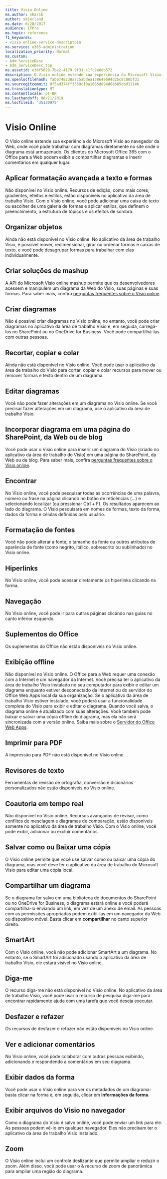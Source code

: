 ```yaml
---
title: Visio Online
ms.author: sharik
author: skjerland
ms.date: 6/28/2017
audience: ITPro
ms.topic: reference
f1_keywords:
- visio-online-service-descriptoin
ms.service: o365-administration
localization_priority: Normal
ms.custom:
- Adm_ServiceDesc
- Adm_ServiceDesc_top
ms.assetid: e30f5628-7be2-4179-9f31-c1fc2e6db572
description: O Visio online estende sua experiência do Microsoft Visio ao navegador da Web, onde você pode trabalhar com diagramas diretamente no site onde o diagrama está armazenado. Os clientes do Microsoft Office 365 com o Office para a Web podem exibir e compartilhar diagramas e inserir comentários em qualquer lugar.
ms.openlocfilehash: fab0748238a7c5abdea13864e694d25c8c80bf31
ms.sourcegitcommit: 0f5ad374ff3559c10a1665d894d68665dbd1214b
ms.translationtype: MT
ms.contentlocale: pt-BR
ms.lasthandoff: 06/21/2019
ms.locfileid: "35130975"
---
```

# <a name="visio-online"></a>Visio Online

O Visio online estende sua experiência do Microsoft Visio ao navegador da Web, onde você pode trabalhar com diagramas diretamente no site onde o diagrama está armazenado. Os clientes do Microsoft Office 365 com o Office para a Web podem exibir e compartilhar diagramas e inserir comentários em qualquer lugar.
  
## <a name="apply-rich-formatting-to-text-and-shapes"></a>Aplicar formatação avançada a texto e formas
<a name="BM_1"> </a>

Não disponível no Visio online. Recursos de edição, como mais cores, gradientes, efeitos e estilos, estão disponíveis no aplicativo da área de trabalho Visio. Com o Visio online, você pode adicionar uma caixa de texto ou escolher de uma galeria de formas e aplicar estilos, que definem o preenchimento, a estrutura de tópicos e os efeitos de sombra.
  
## <a name="arrange-objects"></a>Organizar objetos
<a name="BM_2"> </a>

Ainda não está disponível no Visio online. No aplicativo da área de trabalho Visio, é possível mover, redimensionar, girar ou ordenar formas e caixas de texto, e você pode desagrupar formas para trabalhar com elas individualmente. 
  
## <a name="build-mashup-solutions"></a>Criar soluções de mashup
<a name="BM_3"> </a>

A API do Microsoft Visio online mashup permite que os desenvolvedores acessem e manipulem um diagrama da Web do Visio, suas páginas e suas formas. Para saber mais, confira [perguntas frequentes sobre o Visio online](https://go.microsoft.com/fwlink/?linkid=825706).
  
## <a name="create-diagrams"></a>Criar diagramas
<a name="BM_4"> </a>

Não é possível criar diagramas no Visio online; no entanto, você pode criar diagramas no aplicativo da área de trabalho Visio e, em seguida, carregá-los no SharePoint ou no OneDrive for Business. Você pode compartilhá-las com outras pessoas.
  
## <a name="cut-copy-and-paste"></a>Recortar, copiar e colar
<a name="BM_5"> </a>

Ainda não está disponível no Visio online. Você pode usar o aplicativo da área de trabalho do Visio para cortar, copiar e colar recursos para mover ou remover formas e texto dentro de um diagrama.
  
## <a name="edit-diagrams"></a>Editar diagramas
<a name="BM_6"> </a>

Você não pode fazer alterações em um diagrama no Visio online. Se você precisar fazer alterações em um diagrama, use o aplicativo da área de trabalho Visio.
  
## <a name="embed-diagram-in-a-sharepoint-web-or-blog-page"></a>Incorporar diagrama em uma página do SharePoint, da Web ou de blog
<a name="BM_7"> </a>

Você pode usar o Visio online para inserir um diagrama do Visio (criado no aplicativo da área de trabalho do Visio) em uma página do SharePoint, da Web ou de blog. Para saber mais, confira [perguntas frequentes sobre o Visio online](https://go.microsoft.com/fwlink/?linkid=825706).
  
## <a name="find"></a>Encontrar
<a name="BM_8"> </a>

No Visio online, você pode pesquisar todas as ocorrências de uma palavra, número ou frase na página clicando no botão de reticências (...) e selecionando localizar (ou pressionar Ctrl + F). Os resultados aparecem ao lado do diagrama. O Visio pesquisará em nomes de formas, texto da forma, dados da forma e células definidas pelo usuário.
  
## <a name="font-formatting"></a>Formatação de fontes
<a name="BM_9"> </a>

Você não pode alterar a fonte, o tamanho da fonte ou outros atributos de aparência de fonte (como negrito, itálico, sobrescrito ou sublinhado) no Visio online.
  
## <a name="hyperlinks"></a>Hiperlinks
<a name="BM_10"> </a>

No Visio online, você pode acessar diretamente os hiperlinks clicando na forma.
  
## <a name="navigation"></a>Navegação
<a name="BM_11"> </a>

No Visio online, você pode ir para outras páginas clicando nas guias no canto inferior esquerdo.
  
## <a name="office-add-ins"></a>Suplementos do Office
<a name="BM_12"> </a>

Os suplementos do Office não estão disponíveis no Visio online.
  
## <a name="offline-viewing"></a>Exibição offline
<a name="BM_13"> </a>

Não disponível no Visio online. O Office para a Web requer uma conexão com a Internet e um navegador da Internet. Você precisa ter o aplicativo da área de trabalho Visio instalado no seu computador para exibir e editar um diagrama enquanto estiver desconectado da Internet ou do servidor do Office Web Apps local da sua organização. Se o aplicativo da área de trabalho Visio estiver instalado, você poderá usar a funcionalidade completa do Visio para exibir e editar o diagrama. Quando você salva, o diagrama online é atualizado com suas alterações. Você também pode baixar e salvar uma cópia offline do diagrama, mas ela não será sincronizada com a versão online. Saiba mais sobre o [Servidor do Office Web Apps](https://technet.microsoft.com/library/ff431685.aspx).
  
## <a name="print-to-pdf"></a>Imprimir para PDF
<a name="BM_14"> </a>

A impressão para PDF não está disponível no Visio online.
  
## <a name="proofing-tools"></a>Revisores de texto
<a name="BM_15"> </a>

Ferramentas de revisão de ortografia, conversão e dicionários personalizados não estão disponíveis no Visio online.
  
## <a name="real-time-co-authoring"></a>Coautoria em tempo real
<a name="BM_16"> </a>

Não disponível no Visio online. Recursos avançados de revisor, como conflitos de mesclagem e diagramas de comparação, estão disponíveis somente no aplicativo da área de trabalho Visio. Com o Visio online, você pode exibir, adicionar ou excluir comentários.
  
## <a name="save-as-or-download-a-copy"></a>Salvar como ou Baixar uma cópia
<a name="BM_17"> </a>

O Visio online permite que você use salvar como ou baixar uma cópia do diagrama, mas você deve ter o aplicativo da área de trabalho do Microsoft Visio para editar uma cópia local.
  
## <a name="share-a-diagram"></a>Compartilhar um diagrama
<a name="BM_18"> </a>

Se o diagrama for salvo em uma biblioteca de documentos do SharePoint ou no OneDrive for Business, o diagrama estará online e você poderá compartilhá-lo enviando um link, em vez de um anexo de email. As pessoas com as permissões apropriadas podem exibi-las em um navegador da Web ou dispositivo móvel. Basta clicar em **compartilhar** no canto superior direito. 
  
## <a name="smartart"></a>SmartArt
<a name="BM_19"> </a>

Com o Visio online, você não pode adicionar SmartArt a um diagrama. No entanto, se o SmartArt foi adicionado usando o aplicativo da área de trabalho Visio, ele estará visível no Visio online.
  
## <a name="tell-me"></a>Diga-me
<a name="BM_20"> </a>

O recurso diga-me não está disponível no Visio online. No aplicativo da área de trabalho Visio, você pode usar o recurso de pesquisa diga-me para encontrar rapidamente ajuda com uma tarefa que você deseja executar.
  
## <a name="undo-and-redo"></a>Desfazer e refazer
<a name="BM_21"> </a>

Os recursos de desfazer e refazer não estão disponíveis no Visio online.
  
## <a name="view-and-add-comments"></a>Ver e adicionar comentários
<a name="BM_22"> </a>

 No Visio online, você pode colaborar com outras pessoas exibindo, adicionando e respondendo a comentários em seu diagrama. 
  
## <a name="view-shape-data"></a>Exibir dados da forma
<a name="BM_23"> </a>

Você pode usar o Visio online para ver os metadados de um diagrama: basta clicar na forma e, em seguida, clicar em **informações da forma**.
  
## <a name="view-visio-files-in-the-browser"></a>Exibir arquivos do Visio no navegador
<a name="BM_24"> </a>

Como o diagrama do Visio é salvo online, você pode enviar um link para ele. As pessoas podem vê-lo em qualquer navegador. Eles não precisam ter o aplicativo da área de trabalho Visio instalado.
  
## <a name="zoom"></a>Zoom
<a name="BM_25"> </a>

O Visio online inclui um controle deslizante que permite ampliar e reduzir o zoom. Além disso, você pode usar o &amp; recurso de zoom de panorâmica para ampliar uma região do diagrama.
  

